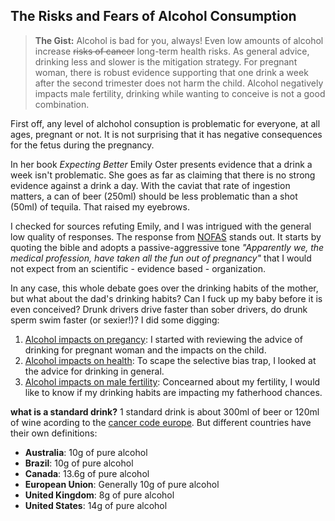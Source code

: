 ## The Risks and Fears of Alcohol Consumption 

> **The Gist:** Alcohol is bad for you, always! Even low amounts of alcohol increase ~~risks of cancer~~ long-term health risks. As general advice, drinking less and slower is the mitigation strategy. For pregnant woman, there is robust evidence supporting that one drink a week after the second trimester does not harm the child. Alcohol negatively impacts male fertility, drinking while wanting to conceive is not a good combination. 

First off, any level of alchohol consuption is problematic for everyone, at all ages, pregnant or not. It is not surprising that it has negative consequences for the fetus during the pregnancy. 

In her book _Expecting Better_ Emily Oster presents evidence that a drink a week isn't problematic. She goes as far as claiming that there is no strong evidence against a drink a day. With the caviat that rate of ingestion matters, a can of beer (250ml) should be less problematic than a shot (50ml) of tequila. That raised my eyebrows. 

I checked for sources refuting Emily, and I was intrigued with the general low quality of responses. The response from [NOFAS](https://depts.washington.edu/fasdpn/pdfs/astley-oster2013.pdf) stands out. It starts by quoting the bible and adopts a passive-aggressive tone _"Apparently
we, the medical profession, have taken all the fun out of pregnancy"_ that I would not expect from an scientific - evidence based - organization. 

In any case, this whole debate goes over the drinking habits of the mother, but what about the dad's drinking habits? Can I fuck up my baby before it is even conceived? Drunk drivers drive faster than sober drivers, do drunk sperm swim faster (or sexier!)? I did some digging:

1. [Alcohol impacts on pregancy](alcohol/alcohol_impacts_on_pregnancy.md): I started with reviewing the advice of drinking for pregnant woman and the impacts on the child. 
2. [Alcohol impacts on health](alcohol/alcohol_impacts_on_health.md): To scape the selective bias trap, I looked at the advice for drinking in general. 
3. [Alcohol impacts on male fertility](alcohol/alcohol_impacts_on_male_fertility.md): Concearned about my fertility, I would like to know if my drinking habits are impacting my fatherhood chances.

**what is a standard drink?** 1 standard drink is about 300ml of beer or 120ml of wine acording to the [cancer code europe](https://cancer-code-europe.iarc.fr/index.php/en/ecac-12-ways/alcohol-recommendation/27-standard-drink). But different countries have their own definitions:

- **Australia**: 10g of pure alcohol
- **Brazil**: 10g of pure alcohol
- **Canada**: 13.6g of pure alcohol
- **European Union**: Generally 10g of pure alcohol
- **United Kingdom**: 8g of pure alcohol
- **United States**: 14g of pure alcohol
